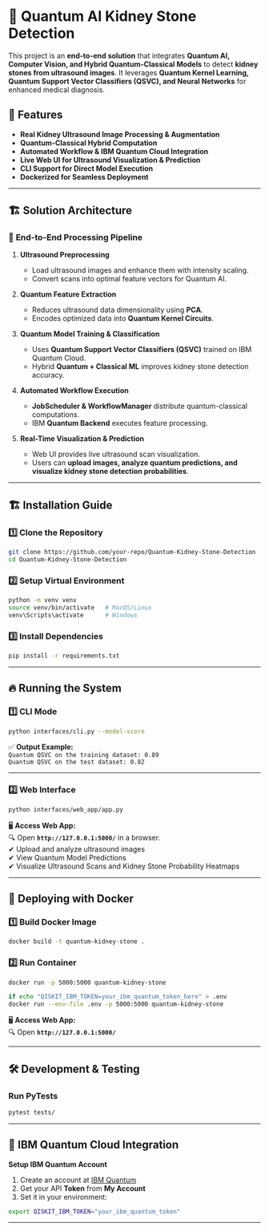 # 🧠 Quantum AI Kidney Stone Detection

This project is an **end-to-end solution** that integrates **Quantum AI, Computer Vision, and Hybrid Quantum-Classical Models** to detect **kidney stones from ultrasound images**. It leverages **Quantum Kernel Learning, Quantum Support Vector Classifiers (QSVC), and Neural Networks** for enhanced medical diagnosis.

## 🚀 Features  

- **Real Kidney Ultrasound Image Processing & Augmentation**  
- **Quantum-Classical Hybrid Computation**  
- **Automated Workflow & IBM Quantum Cloud Integration**  
- **Live Web UI for Ultrasound Visualization & Prediction**  
- **CLI Support for Direct Model Execution**  
- **Dockerized for Seamless Deployment**  

---

## 🏗 **Solution Architecture**  

### 🔬 **End-to-End Processing Pipeline**  

1. **Ultrasound Preprocessing**  
   - Load ultrasound images and enhance them with intensity scaling.  
   - Convert scans into optimal feature vectors for Quantum AI.  

2. **Quantum Feature Extraction**  
   - Reduces ultrasound data dimensionality using **PCA**.  
   - Encodes optimized data into **Quantum Kernel Circuits**.  

3. **Quantum Model Training & Classification**  
   - Uses **Quantum Support Vector Classifiers (QSVC)** trained on IBM Quantum Cloud.  
   - Hybrid **Quantum + Classical ML** improves kidney stone detection accuracy.  

4. **Automated Workflow Execution**  
   - **JobScheduler & WorkflowManager** distribute quantum-classical computations.  
   - IBM **Quantum Backend** executes feature processing.  

5. **Real-Time Visualization & Prediction**  
   - Web UI provides live ultrasound scan visualization.  
   - Users can **upload images, analyze quantum predictions, and visualize kidney stone detection probabilities**.  

---

## 🏗 **Installation Guide**  

### **1️⃣ Clone the Repository**  
```bash
git clone https://github.com/your-repo/Quantum-Kidney-Stone-Detection
cd Quantum-Kidney-Stone-Detection
```

### 2️⃣ **Setup Virtual Environment**  
```bash
python -m venv venv
source venv/bin/activate   # MacOS/Linux  
venv\Scripts\activate      # Windows  
```

### 3️⃣ **Install Dependencies**  
```bash
pip install -r requirements.txt
```

---

## 🔥 Running the System  

### **1️⃣ CLI Mode**  
```bash
python interfaces/cli.py --model-score
```
✅ **Output Example:**  
`Quantum QSVC on the training dataset: 0.89`  
`Quantum QSVC on the test dataset: 0.82`  

---

### **2️⃣ Web Interface**  
```bash
python interfaces/web_app/app.py
```
🖥 **Access Web App:**  
🔍 Open **`http://127.0.0.1:5000/`** in a browser.  
✔ Upload and analyze ultrasound images  
✔ View Quantum Model Predictions  
✔ Visualize Ultrasound Scans and Kidney Stone Probability Heatmaps  

---

## 🐳 Deploying with Docker  

### **1️⃣ Build Docker Image**  
```bash
docker build -t quantum-kidney-stone .
```

### **2️⃣ Run Container**  
```bash
docker run -p 5000:5000 quantum-kidney-stone

if echo "QISKIT_IBM_TOKEN=your_ibm_quantum_token_here" > .env
docker run --env-file .env -p 5000:5000 quantum-kidney-stone
```

🖥 **Access Web App:**  
🔍 Open **`http://127.0.0.1:5000/`**  

---

## 🛠️ Development & Testing  

### **Run PyTests**  
```bash
pytest tests/
```

---

## 💼 IBM Quantum Cloud Integration  

**Setup IBM Quantum Account**  
1. Create an account at [IBM Quantum](https://quantum-computing.ibm.com/)  
2. Get your API **Token** from **My Account**  
3. Set it in your environment:  
```bash
export QISKIT_IBM_TOKEN="your_ibm_quantum_token"
```

---